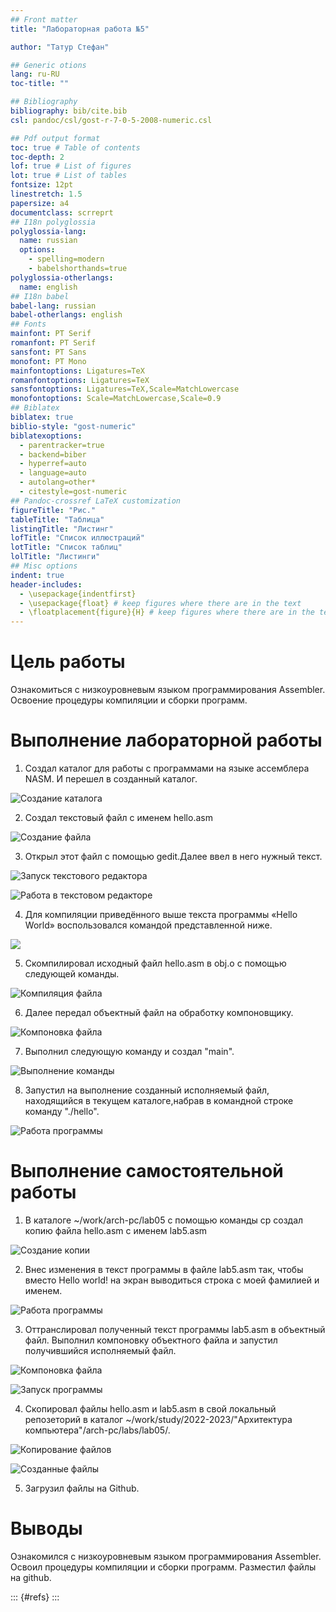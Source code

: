 ```yaml
---
## Front matter
title: "Лабораторная работа №5"

author: "Татур Стефан"

## Generic otions
lang: ru-RU
toc-title: ""

## Bibliography
bibliography: bib/cite.bib
csl: pandoc/csl/gost-r-7-0-5-2008-numeric.csl

## Pdf output format
toc: true # Table of contents
toc-depth: 2
lof: true # List of figures
lot: true # List of tables
fontsize: 12pt
linestretch: 1.5
papersize: a4
documentclass: scrreprt
## I18n polyglossia
polyglossia-lang:
  name: russian
  options:
	- spelling=modern
	- babelshorthands=true
polyglossia-otherlangs:
  name: english
## I18n babel
babel-lang: russian
babel-otherlangs: english
## Fonts
mainfont: PT Serif
romanfont: PT Serif
sansfont: PT Sans
monofont: PT Mono
mainfontoptions: Ligatures=TeX
romanfontoptions: Ligatures=TeX
sansfontoptions: Ligatures=TeX,Scale=MatchLowercase
monofontoptions: Scale=MatchLowercase,Scale=0.9
## Biblatex
biblatex: true
biblio-style: "gost-numeric"
biblatexoptions:
  - parentracker=true
  - backend=biber
  - hyperref=auto
  - language=auto
  - autolang=other*
  - citestyle=gost-numeric
## Pandoc-crossref LaTeX customization
figureTitle: "Рис."
tableTitle: "Таблица"
listingTitle: "Листинг"
lofTitle: "Список иллюстраций"
lotTitle: "Список таблиц"
lolTitle: "Листинги"
## Misc options
indent: true
header-includes:
  - \usepackage{indentfirst}
  - \usepackage{float} # keep figures where there are in the text
  - \floatplacement{figure}{H} # keep figures where there are in the text
---
```


# Цель работы

Ознакомиться с низкоуровневым языком программирования Assembler. Освоение процедуры компиляции и сборки программ.

# Выполнение лабораторной работы

1. Создал каталог для работы с программами на языке ассемблера NASM. И перешел в созданный каталог.

![Создание каталога](image1.png)

2. Создал текстовый файл с именем hello.asm

![Создание файла](image2.png)

3. Открыл этот файл с помощью gedit.Далее ввел в него нужный текст.

![Запуск текстового редактора](image3.png)

![Работа в текстовом редакторе](image4.png)

4. Для компиляции приведённого выше текста программы «Hello World» воспользовался командой представленной ниже.

![](image5.png)

5. Скомпилировал исходный файл hello.asm в obj.o с помощью следующей команды.

![Компиляция файла](image6)

6. Далее передал объектный файл на обработку компоновщику.

![Компоновка файла](image7.png)


7. Выполнил следующую команду и создал "main".

![Выполнение команды](image8.png)

8. Запустил на выполнение созданный исполняемый файл, находящийся в текущем каталоге,набрав в командной строке команду "./hello".

![Работа программы](image9.png)

# Выполнение самостоятельной работы

1. В каталоге ~/work/arch-pc/lab05 с помощью команды cp создал копию файла hello.asm с именем lab5.asm

![Создание копии](image10.png)

2. Внес изменения в текст программы в файле lab5.asm так, чтобы вместо Hello world! на экран выводиться строка с моей фамилией и именем.

![Работа программы](image11.png)

3. Оттранслировал полученный текст программы lab5.asm в объектный файл. Выполнил компоновку объектного файла и запустил получившийся исполняемый файл.

![Компоновка файла](image12.png)

![Запуск программы](image13.png) 

4. Скопировал файлы hello.asm и lab5.asm в свой локальный репозеторий в каталог ~/work/study/2022-2023/"Архитектура компьютера"/arch-pc/labs/lab05/. 

![Копирование файлов](image14.png)

![Созданные файлы](image15.png)

5. Загрузил файлы на Github.


# Выводы

Ознакомился с низкоуровневым языком программирования Assembler. Освоил процедуры компиляции и сборки программ. Разместил файлы на github.

::: {#refs}
:::
